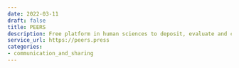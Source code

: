 ```yaml
---
date: 2022-03-11
draft: false
title: PEERS
description: Free platform in human sciences to deposit, evaluate and curate articles
service_url: https://peers.press
categories:
- communication_and_sharing
---
```



